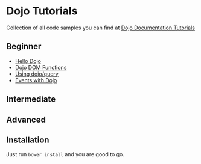 # Dojo Tutorials

Collection of all code samples you can find at [Dojo Documentation Tutorials](http://dojotoolkit.org/documentation/)

## Beginner
* [Hello Dojo](http://dojotoolkit.org/documentation/tutorials/1.10/hello_dojo/)
* [Dojo DOM Functions](http://dojotoolkit.org/documentation/tutorials/1.10/dom_functions/)
* [Using dojo/query](http://dojotoolkit.org/documentation/tutorials/1.10/using_query/)
* [Events with Dojo](http://dojotoolkit.org/documentation/tutorials/1.10/events/)

## Intermediate

## Advanced

## Installation

Just run ```bower install``` and you are good to go.
